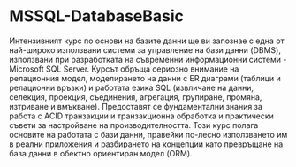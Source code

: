 # MSSQL-DatabaseBasic
Интензивният курс по основи на базите данни ще ви запознаe с една от най-широко използвани системи за управление на бази данни (DBMS), използвани при разработката на съвременни информационни системи - Microsoft SQL Server. Курсът обръща сериозно внимание на релационния модел, моделирането на данни с ER диаграми (таблици и релационни връзки) и работата езика SQL (извличане на данни, селекция, проекция, съединения, агрегация, групиране, промяна, изтриване и вмъкване). Предоставят се фундаментални знания за работа с ACID транзакции и транзакционна обработка и практически съвети за настройване на производителността.  Този курс полага основите на работата с бази данни, правейки по-лесно използването им в реални приложения и разбирането на концепции като превръщане на база данни в обектно ориентиран модел (ORM).
